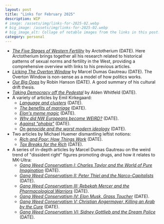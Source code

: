 ```yaml
---
layout: post
title: "Links for February 2025"
description: WIP
# image: /assets/img/links-for-2025-02.webp
# big_image: /assets/img/links-for-2025-02.webp
# big_image_alt: Collage of notable images from the links in this post.
category: personal
---
```


- _[The Five Stages of Western Fertility](https://arctotherium.substack.com/p/the-five-stages-of-western-fertility)_ by Arctotherium (DATE). Here Arctotherium brings together all his research related to historical patterns of sexual norms and fertility in the West, providing a comprehensive overview with links to his previous articles.
- _[Licking The Overton Window](https://mgautreau.substack.com/p/licking-the-overton-window)_ by Marcel Dumas Gautreau (DATE). The Overton Window is non-sense as a model of how politics works.
- _[Our Big Oops](https://www.overcomingbias.com/p/our-big-oops)_ by Robin Hanson (DATE). A good summary of his cultural drift thesis.
- _[Taking Democracy off the Pedestal](https://www.aporiamagazine.com/p/taking-democracy-off-the-pedestal)_ by Alden Whitfeld (DATE).
- A variety of articles by Emil Kirkegaard:
  - _[Language and clusters](https://www.emilkirkegaard.com/p/language-and-clusters)_ (DATE).
  - _[The benefits of marriage](https://www.emilkirkegaard.com/p/the-benefits-of-marriage)_ (DATE).
  - _[Elon's meme magic](https://www.emilkirkegaard.com/p/elons-meme-magic)_ (DATE).
  - _[Why did NW Europeans become WEIRD?](https://www.emilkirkegaard.com/p/why-did-nw-europeans-become-weird)_ (DATE).
  - _[Against "phobia"](https://www.emilkirkegaard.com/p/against-phobia)_ (DATE).
  - _[On genocide and the worst modern ideology](https://www.emilkirkegaard.com/p/on-genocide-and-the-worst-modern)_ (DATE).
- Two articles by Michael Huemer dismantling leftist notions:
  - _[Rich and Poor: How Things Work](https://fakenous.substack.com/p/rich-and-poor-how-things-work)_ (DATE).
  - _[Tax Breaks for the Rich](https://fakenous.substack.com/p/tax-breaks-for-the-rich)_ (DATE).
- A series of in-depth articles by Marcel Dumas Gautreau on the weird trend of "dissident right" figures promoting drugs, and how it relates to MK-Ultra:
  - _[Gang Weed Conservatism I: Charles Taylor and the World of Pure Imagination](https://mgautreau.substack.com/p/gang-weed-conservatism-i-charles)_ (DATE).
  - _[Gang Weed Conservatism II: Peter Thiel and the Narco-Capitalists](https://mgautreau.substack.com/p/gang-weed-conservatism-ii-peter-thiel)_ (DATE).
  - _[Gang Weed Conservatism III: Rebekah Mercer and the Pharmacological Warriors](https://mgautreau.substack.com/p/gang-weed-conservatism-iii-rebekah)_ (DATE).
  - _[Gang Weed Conservatism IV: Elon Musk, Grass Toucher](https://mgautreau.substack.com/p/gang-weed-conservatism-iv-elon-musk)_ (DATE).
  - _[Gang Weed Conservatism V: Christian Angermayer, Killing an Arab by the Cure](https://mgautreau.substack.com/p/gang-weed-conservatism-v-christian)_ (DATE).
  - _[Gang Weed Conservatism VI: Sidney Gottlieb and the Dream Police](https://mgautreau.substack.com/p/gang-weed-conservatism-vi-sidney)_ (DATE).

